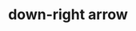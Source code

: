 ---
layout: smileys&emotion
title: down-right arrow
emoji: down_right_arrow
permalink: ↘.html
image: assets/img/3moji/down_right_arrow.png
---